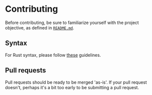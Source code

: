 # Contributing

Before contributing, be sure to familiarize yourself with the project objective, as defined in [`README.md`](README.md).

## Syntax
For Rust syntax, please follow [these](https://aturon.github.io/) guidelines.

## Pull requests
Pull requests should be ready to be merged 'as-is'. If your pull request doesn't, perhaps it's a bit too early to be submitting a pull request.
